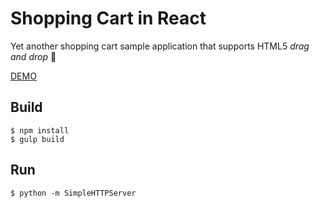 # Shopping Cart in React

Yet another shopping cart sample application that supports HTML5 *drag and drop* :dancer:

[DEMO](http://prakhar.me/react-shopping-cart/)

## Build

```
$ npm install
$ gulp build
```

## Run

```
$ python -m SimpleHTTPServer
```
